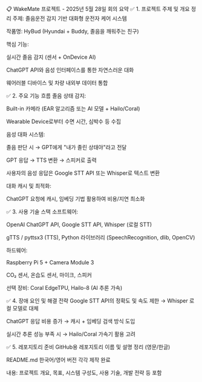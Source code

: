 📋 WakeMate 프로젝트 - 2025년 5월 28일 회의 요약
✅ 1. 프로젝트 주제 및 개요 정리
주제: 졸음운전 감지 기반 대화형 운전자 케어 시스템

작품명: HyBud (Hyundai + Buddy, 졸음을 깨워주는 친구)

핵심 기능:

실시간 졸음 감지 (센서 + OnDevice AI)

ChatGPT API와 음성 인터페이스를 통한 자연스러운 대화

웨어러블 디바이스 및 차량 내외부 데이터 통합

✅ 2. 주요 기능 흐름
졸음 상태 감지:

Built-in 카메라 (EAR 알고리즘 또는 AI 모델 + Hailo/Coral)

Wearable Device로부터 수면 시간, 심박수 등 수집

음성 대화 시스템:

졸음 판단 시 → GPT에게 "내가 졸린 상태야"라고 전달

GPT 응답 → TTS 변환 → 스피커로 출력

사용자의 음성 응답은 Google STT API 또는 Whisper로 텍스트 변환

대화 캐시 및 최적화:

ChatGPT 요청에 캐시, 임베딩 기법 활용하여 비용/지연 최소화

✅ 3. 사용 기술 스택
소프트웨어:

OpenAI ChatGPT API, Google STT API, Whisper (로컬 STT)

gTTS / pyttsx3 (TTS), Python 라이브러리 (SpeechRecognition, dlib, OpenCV)

하드웨어:

Raspberry Pi 5 + Camera Module 3

CO₂ 센서, 온습도 센서, 마이크, 스피커

선택 장비: Coral EdgeTPU, Hailo-8 (AI 추론 가속)

✅ 4. 장애 요인 및 해결 전략
Google STT API의 정확도 및 속도 제한 → Whisper 로컬 모델로 대체

ChatGPT 응답 비용 증가 → 캐시 + 임베딩 검색 방식 도입

실시간 추론 성능 부족 시 → Hailo/Coral 가속기 활용 고려

✅ 5. 레포지토리 준비
GitHub용 레포지토리 이름 및 설명 정리 (영문/한글)

README.md 한국어/영어 버전 각각 제작 완료

내용: 프로젝트 개요, 목표, 시스템 구성도, 사용 기술, 개발 전략 등 포함
